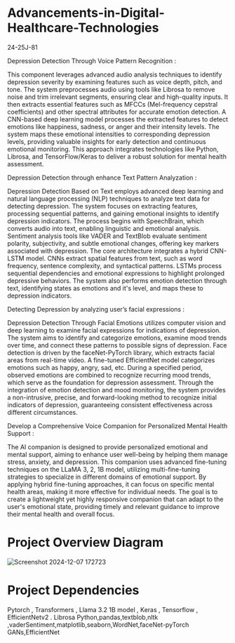# Advancements-in-Digital-Healthcare-Technologies
24-25J-81

Depression Detection Through Voice Pattern Recognition :

This component leverages advanced audio analysis techniques to identify depression severity by examining features such as voice depth, pitch, and tone. The system preprocesses audio using tools like Librosa to remove noise and trim irrelevant segments, ensuring clear and high-quality inputs. It then extracts essential features such as MFCCs (Mel-frequency cepstral coefficients) and other spectral attributes for accurate emotion detection.
A CNN-based deep learning model processes the extracted features to detect emotions like happiness, sadness, or anger and their intensity levels. The system maps these emotional intensities to corresponding depression levels, providing valuable insights for early detection and continuous emotional monitoring. This approach integrates technologies like Python, Librosa, and TensorFlow/Keras to deliver a robust solution for mental health assessment.



Depression Detection through enhance Text Pattern Analyzation :

Depression Detection Based on Text employs advanced deep learning and natural language processing (NLP) techniques to analyze text data for detecting depression. The system focuses on extracting features, processing sequential patterns, and gaining emotional insights to identify depression indicators.
The process begins with SpeechBrain, which converts audio into text, enabling linguistic and emotional analysis. Sentiment analysis tools like VADER and TextBlob evaluate sentiment polarity, subjectivity, and subtle emotional changes, offering key markers associated with depression. The core architecture integrates a hybrid CNN-LSTM model. CNNs extract spatial features from text, such as word frequency, sentence complexity, and syntactical patterns. LSTMs process sequential dependencies and emotional expressions to highlight prolonged depressive behaviors.
The system also performs emotion detection through text, identifying states as emotions and it's level, and maps these to depression indicators.



Detecting Depression by analyzing user’s facial expressions :

Depression Detection Through Facial Emotions utilizes computer vision and deep learning to examine facial expressions for indications of depression. The system aims to identify and categorize emotions, examine mood trends over time, and connect these patterns to possible signs of depression.
Face detection is driven by the faceNet-PyTorch library, which extracts facial areas from real-time video. A fine-tuned EfficientNet model categorizes emotions such as happy, angry, sad, etc. During a specified period, observed emotions are combined to recognize recurring mood trends, which serve as the foundation for depression assessment.
Through the integration of emotion detection and mood monitoring, the system provides a non-intrusive, precise, and forward-looking method to recognize initial indicators of depression, guaranteeing consistent effectiveness across different circumstances.



Develop a Comprehensive Voice Companion for Personalized Mental Health Support :

The AI companion is designed to provide personalized emotional and mental support, aiming to enhance user well-being by helping them manage stress, anxiety, and depression. This companion uses advanced fine-tuning techniques on the LLaMA 3, 2, 1B model, utilizing multi-fine-tuning strategies to specialize in different domains of emotional support. By applying hybrid fine-tuning approaches, it can focus on specific mental health areas, making it more effective for individual needs. The goal is to create a lightweight yet highly responsive companion that can adapt to the user's emotional state, providing timely and relevant guidance to improve their mental health and overall focus.



# Project Overview Diagram
![Screenshot 2024-12-07 172723](https://github.com/user-attachments/assets/50c6fd2b-4a8f-476c-8847-114943107447)


# Project Dependencies
Pytorch , Transformers , Llama 3.2 1B model , Keras , Tensorflow , EfficientNetv2 . Librosa
Python,pandas,textblob,nltk ,vaderSentiment,matplotlib,seaborn,WordNet,faceNet-pyTorch
GANs,EfficientNet

